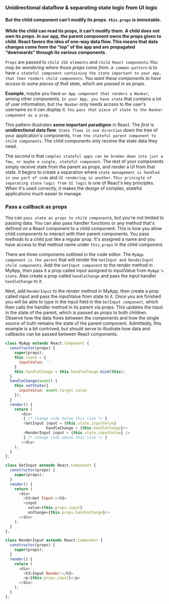 ### Unidirectional dataflow & separating state logic from UI logic

#### But the child component can’t modify its props. `this.props` is immutable.
**While the child can read its props, it can’t modify them. A child does not own its props. In our app, the parent component owns the props given to child. React favors the idea of one-way data flow. This means that data changes come from the “top” of the app and are propagated “downwards” through its various components.**

`Props` are passed to `child JSX elements` and `child React components`.*You may be wondering where those props come from*. 
`A common pattern` is to have `a stateful component containing the state important to your app, that then renders child components`. *You want these components to have access to some pieces of that state, which are passed in as props*.

**Example**, maybe you have `an App component that renders a Navbar`, among other components. `In your App, you have state` 
that contains a lot of user information, but `the Navbar` only needs access to the user's username so it can display it. 
`You pass that piece of state to the Navbar component as a prop`.

This pattern illustrates **some important paradigms** in React. 
The *first* is **unidirectional data flow**. 
`State flows in one direction` down the tree of your application's components, `from the stateful parent component to 
child components`. The child components only receive the state data they need. 

The *second* is that `complex stateful apps can be broken down into just a few, or maybe a single, stateful component`. The rest of your components simply receive state from the parent as props, and render a UI from that state. It begins to create a separation where `state management is handled in one part of code` and `UI rendering in another`. `This principle of separating state logic from UI logic` is one of React's key principles. When it's used correctly, it makes the design of complex, stateful applications much easier to manage.

### Pass a callback as props

You can `pass state as props to child component`s, but you're not limited to passing data. You can also pass handler functions 
or any method that's defined on a React component to a child component. This is how you allow child components to interact 
with their parent components. You pass methods to a child just like a regular prop. It's assigned a name and you have access 
to that method name under `this.props` in the child component.

There are three components outlined in the code editor. The `MyApp component is the parent` that will render the `GetInput and RenderInput child components`. Add the `GetInput component` to the render method in MyApp, then pass it a prop called input assigned to inputValue from `MyApp's state`. Also create a prop called `handleChange` and pass the input handler `handleChange` to it.

Next, add `RenderInput` to the render method in MyApp, then create a prop called input and pass the inputValue from state to it. Once you are finished you will be able to type in the input field in the `GetInput component`, which then calls the handler method in its parent via props. This updates the input in the state of the parent, which is passed as props to both children. Observe how the data flows between the components and how the single source of truth remains the state of the parent component. Admittedly, this example is a bit contrived, but should serve to illustrate how data and callbacks can be passed between React components.

```js
class MyApp extends React.Component {
  constructor(props) {
    super(props);
    this.state = {
      inputValue: ''
    }
    this.handleChange = this.handleChange.bind(this);
  }
  handleChange(event) {
    this.setState({
      inputValue: event.target.value
    });
  }
  render() {
    return (
       <div>
        { /* change code below this line */ }
        <GetInput input = {this.state.inputValue}
                  handleChange = {this.handleChange}/>
        <RenderInput input = {this.state.inputValue} />
        { /* change code above this line */ }
       </div>
    );
  }
};

class GetInput extends React.Component {
  constructor(props) {
    super(props);
  }
  render() {
    return (
      <div>
        <h3>Get Input:</h3>
        <input
          value={this.props.input}
          onChange={this.props.handleChange}/>
      </div>
    );
  }
};

class RenderInput extends React.Component {
  constructor(props) {
    super(props);
  }
  render() {
    return (
      <div>
        <h3>Input Render:</h3>
        <p>{this.props.input}</p>
      </div>
    );
  }
};
```
